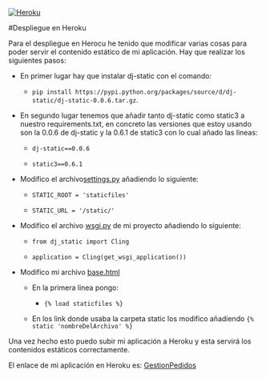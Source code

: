 [![Heroku](https://www.herokucdn.com/deploy/button.png)](http://gestionpedidos.herokuapp.com/gestionpedidos/)

#Despliegue en Heroku

Para el despliegue en Herocu he tenido que modificar varias cosas para poder servir el contenido estático de mi aplicación. 
Hay que realizar los siguientes pasos:

* En primer lugar hay que instalar dj-static con el comando:

  * `pip install https://pypi.python.org/packages/source/d/dj-static/dj-static-0.0.6.tar.gz`. 

* En segundo lugar tenemos que añadir tanto dj-static como static3 a nuestro requirements.txt, en concreto las versiones que estoy usando son la 0.0.6 de dj-static y la 0.6.1 de static3 con lo cual añado las lineas:
  * `dj-static==0.0.6`

  * `static3==0.6.1`

* Modifico el archivo[settings.py](https://github.com/ignaciorecuerda/gestionpedidos_django/blob/master/tango_with_django_project/settings.py) añadiendo lo siguiente:
  * `STATIC_ROOT = 'staticfiles'`

  * `STATIC_URL = '/static/'`

* Modifico el archivo [wsgi.py](https://github.com/ignaciorecuerda/gestionpedidos_django/blob/master/tango_with_django_project/wsgi.py) de mi proyecto añadiendo lo siguiente: 
  * `from dj_static import Cling`

  * `application = Cling(get_wsgi_application())`

* Modifico mi archivo [base.html](https://github.com/ignaciorecuerda/gestionpedidos_django/blob/master/templates/base.html)
  * En la primera linea pongo:
    
    * `{% load staticfiles %}`

  * En los link donde usaba la carpeta static los modifico añadiendo `{% static 'nombreDelArchivo' %}`

Una vez hecho esto puedo subir mi aplicación a Heroku y esta servirá los contenidos estáticos correctamente.

El enlace de mi aplicación en Heroku es: [GestionPedidos](http://gestionpedidos.herokuapp.com/gestionpedidos/)